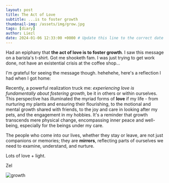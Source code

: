 ```yaml
---
layout: post
title: The Act of Love
subtitle: ...is to foster growth 
thumbnail-img: /assets/img/grow.jpg
tags: [diary]
author: Liezl
date: 2024-01-06 12:33:00 +0000 # Update this line to the correct date and time
---
```


Had an epiphany that **the act of love is to foster growth**.  I saw this message on a barista's t-shirt. Got me shooketh fam. I was just trying to get work done, not have an existential crisis at the coffee shop...  

I'm grateful for seeing the message though. hehehehe, here's a reflection I had when I got home:

Recently, a powerful realization truck me: <i>experiencing love is fundamentally about fostering growth</i>, be it in others or within ourselves. This perspective has illuminated the myriad forms of **love** if my life - from nurturing my plants and ensuring their flourishing, to the motional and mental growth shared with friends, to the joy and care in looking after my pets, and the engagement in my hobbies. It's a reminder that growth transcends mere physical change, encompassing inner peace and well-being, especially for the beings under my care. 

The people who come into our lives, whether they stay or leave, are not just companions or memories; they are **mirrors**, reflecting parts of ourselves we need to examine, understand, and nurture. 

Lots of love + light. 

Zel

<div class="grow">
    <img src="{{ '/assets/img/grow.jpg' | prepend: site.baseurl }}" alt="growth">
</div>